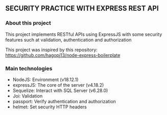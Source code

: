 ## SECURITY PRACTICE WITH EXPRESS REST API

### About this project

This project implements RESTful APIs using ExpressJS with some security features such at validation, authentication and authorization

This project was inspired by this repository: https://github.com/hagopj13/node-express-boilerplate

### Main technologies

-   NodeJS: Environment (v18.12.1)
-   expressJS: The core of the server (v4.18.2)
-   Sequelize: Interact with SQL Server (v6.28.0)
-   Joi: Validation
-   passport: Verify authentication and authorization
-   helmet: Set security HTTP headers
